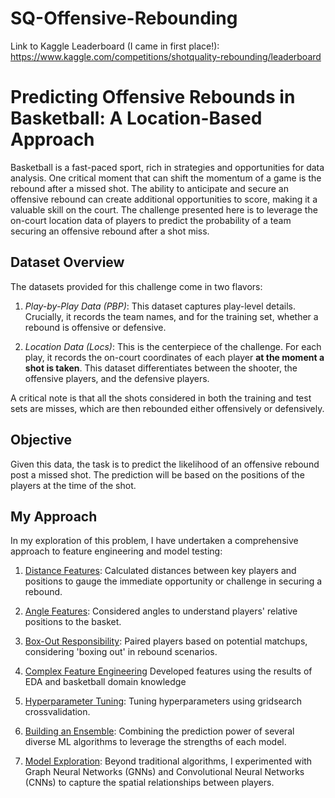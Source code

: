 # SQ-Offensive-Rebounding

Link to Kaggle Leaderboard (I came in first place!): https://www.kaggle.com/competitions/shotquality-rebounding/leaderboard

# **Predicting Offensive Rebounds in Basketball: A Location-Based Approach**

Basketball is a fast-paced sport, rich in strategies and opportunities for data analysis. One critical moment that can shift the momentum of a game is the rebound after a missed shot. The ability to anticipate and secure an offensive rebound can create additional opportunities to score, making it a valuable skill on the court. The challenge presented here is to leverage the on-court location data of players to predict the probability of a team securing an offensive rebound after a shot miss.

## Dataset Overview

The datasets provided for this challenge come in two flavors:

1. *Play-by-Play Data (PBP)*: This dataset captures play-level details. Crucially, it records the team names, and for the training set, whether a rebound is offensive or defensive.

2. *Location Data (Locs)*: This is the centerpiece of the challenge. For each play, it records the on-court coordinates of each player **at the moment a shot is taken**. This dataset differentiates between the shooter, the offensive players, and the defensive players.

A critical note is that all the shots considered in both the training and test sets are misses, which are then rebounded either offensively or defensively.

## Objective

Given this data, the task is to predict the likelihood of an offensive rebound post a missed shot. The prediction will be based on the positions of the players at the time of the shot.

## My Approach

In my exploration of this problem, I have undertaken a comprehensive approach to feature engineering and model testing:

1. <u>Distance Features</u>:           Calculated distances between key players and positions to gauge the immediate opportunity or challenge in securing a rebound.

2. <u>Angle Features</u>:              Considered angles to understand players' relative positions to the basket.

3. <u>Box-Out Responsibility</u>:      Paired players based on potential matchups, considering 'boxing out' in rebound scenarios.

4. <u>Complex Feature Engineering</u>   Developed features using the results of EDA and basketball domain knowledge

4. <u>Hyperparameter Tuning</u>:        Tuning hyperparameters using gridsearch crossvalidation.

5. <u>Building an Ensemble</u>:         Combining the prediction power of several diverse ML algorithms to leverage the strengths of each model.

6. <u>Model Exploration</u>:           Beyond traditional algorithms, I experimented with Graph Neural Networks (GNNs) and Convolutional Neural Networks (CNNs) to capture the spatial relationships between players.
